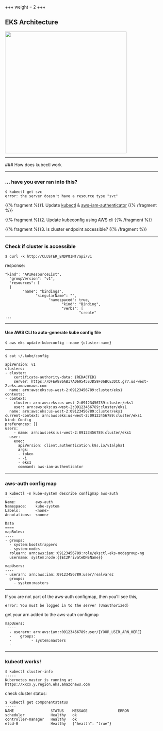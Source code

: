 +++
weight = 2
+++

<section data-noprocess>
 <h2>EKS Architecture</h2>
 <img src="https://d1.awsstatic.com/Getting%20Started/eks-project/EKS-demo-app.e7ce7b188f2662b8573b5881a6b843e09caf729a.png" height=400>
</section>

---

<section data-markdown>
### How does kubectl work
  <script>
### How does kubectl work

- kubectl communicates with the Kubernetes API server <!-- .element: class="fragment fade-in-then-semi-out" data-fragment-index="1" --> 
- uses a configuration file generally located at ~/.kube/config <!-- .element: class="fragment fade-in-then-semi-out" data-fragment-index="2" -->
- In EKS, kubectl + aws-iam-authenticator = ❤️ <!-- .element: class="fragment fade-in-then-semi-out" data-fragment-index="3" -->
  </script>
</section>

---

### ... have you ever ran into this?
```
$ kubectl get svc 
error: the server doesn't have a resource type "svc"
```

{{% fragment %}}1. Update [kubectl](https://kubernetes.io/docs/tasks/tools/install-kubectl/) & [aws-iam-authenticator](https://kubernetes.io/docs/tasks/tools/install-kubectl/) {{% /fragment %}}

{{% fragment %}}2. Update kubeconfig using AWS cli  {{% /fragment %}}


{{% fragment %}}3. Is cluster endpoint accessible?  {{% /fragment %}}

---

### Check if cluster is accessible

``` 
$ curl -k http://CLUSTER_ENDPOINT/api/v1
```

response:

```
"kind": "APIResourceList",
  "groupVersion": "v1",
  "resources": [
  {
        "name": "bindings",
              "singularName": "",
                    "namespaced": true,
                          "kind": "Binding",
                          "verbs": [
                                  "create"
...                                        
```

---

#### Use AWS CLI to auto-generate kube config file
```
$ aws eks update-kubeconfig --name {cluster-name} 
```

---
```
$ cat ~/.kube/config

apiVersion: v1
clusters:
- cluster:
    certificate-authority-data: {REDACTED} 
    server: https://DFEA886AB17A069545SJDS9F06BCE3DCC.gr7.us-west-2.eks.amazonaws.com
  name: arn:aws:eks:us-west-2:09123456789:cluster/eks1
contexts:
- context:
    cluster: arn:aws:eks:us-west-2:09123456789:cluster/eks1
    user: arn:aws:eks:us-west-2:09123456789:cluster/eks1
  name: arn:aws:eks:us-west-2:09123456789:cluster/eks1
current-context: arn:aws:eks:us-west-2:09123456789:cluster/eks1
kind: Config
preferences: {}
users:
	- name: arn:aws:eks:us-west-2:09123456789:cluster/eks1
  user:
    exec:
      apiVersion: client.authentication.k8s.io/v1alpha1
      args:
      - token
      - -i
      - eks1
      command: aws-iam-authenticator
```
---
### aws-auth config map
```  
$ kubectl -n kube-system describe configmap aws-auth
-----
Name:         aws-auth
Namespace:    kube-system
Labels:       <none>
Annotations:  <none>

Data
====
mapRoles:
----
- groups:
  - system:bootstrappers
  - system:nodes
  rolearn: arn:aws:iam::09123456789:role/eksctl-eks-nodegroup-ng
  username: system:node:{{EC2PrivateDNSName}}

mapUsers:
----
- userarn: arn:aws:iam::09123456789:user/realvarez
  groups:
    - system:masters

```
---

If you are not part of the aws-auth configmap, then you'll see this,
```
error: You must be logged in to the server (Unauthorized)
```

get your arn added to the aws-auth configmap

```
mapUsers:
 ----
  - userarn: arn:aws:iam::09123456789:user/{YOUR_USER_ARN_HERE}
  -    groups:
  -         - system:masters
  -          
```

---

### kubectl works!

```
$ kubectl cluster-info
-----
Kubernetes master is running at https://xxxx.y.region.eks.amazonaws.com
```

check cluster status:

``` 
$ kubectl get componentstatus 
-----
NAME                 STATUS    MESSAGE              ERROR
scheduler            Healthy   ok                   
controller-manager   Healthy   ok                   
etcd-0               Healthy   {"health": "true"}   

```

